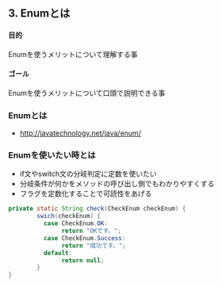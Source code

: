 ## 3. Enumとは
#### 目的
Enumを使うメリットについて理解する事

#### ゴール
Enumを使うメリットについて口頭で説明できる事

### Enumとは
- http://javatechnology.net/java/enum/

### Enumを使いたい時とは
- if文やswitch文の分岐判定に定数を使いたい
 - 分岐条件が何かをメソッドの呼び出し側でもわかりやすくする
- フラグを定数化することで可読性をあげる

```java
private static String check(CheckEnum checkEnum) {
        swich(checkEnum) {
          case CheckEnum.OK:
               return "OKです。";
          case CheckEnum.Success:
               return "成功です。";
          default:
               return null;
        }
}
```
